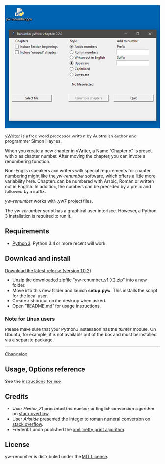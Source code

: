 ![screenshot](Screenshots/form01.png)

[yWriter](http://spacejock.com/yWriter7.html) is a free word processor written by Australian author and programmer Simon Haynes. 

When you create a new chapter in yWriter, a Name "Chapter x" is preset with x as chapter number. After moving the chapter, you can invoke a renumbering function. 

Non-English speakers and writers with special requirements for chapter numbering might like the *yw-renumber* software, which offers a little more variability here. Chapters can be numbered with Arabic, Roman or written out in English. In addition, the numbers can be preceded by a prefix and followed by a suffix.

*yw-renumber* works with .yw7 project files. 

The *yw-renumber* script has a graphical user interface. However, a Python 3 installation is required to run it.

## Requirements

- [Python 3](https://www.python.org). Python 3.4 or more recent will work.

## Download and install

[Download the latest release (version 1.0.2)](https://raw.githubusercontent.com/peter88213/yw-renumber/main/dist/yw-renumber_v1.0.2.zip)

- Unzip the downloaded zipfile "yw-renumber_v1.0.2.zip" into a new folder.
- Move into this new folder and launch **setup.pyw**. This installs the script for the local user.
- Create a shortcut on the desktop when asked.
- Open "README.md" for usage instructions.

### Note for Linux users

Please make sure that your Python3 installation has the *tkinter* module. On Ubuntu, for example, it is not available out of the box and must be installed via a separate package. 

------------------------------------------------------------------
[Changelog](changelog)

## Usage, Options reference

See the [instructions for use](usage)


## Credits

- User *Hunter_71* presented the number to English conversion algorithm on [stack overflow](https://stackoverflow.com/a/51849443).
- User *Aristide* presented the integer to roman numeral conversion on [stack overflow](https://stackoverflow.com/a/47713392).
- Frederik Lundh published the [xml pretty print algorithm](http://effbot.org/zone/element-lib.htm#prettyprint).

## License

yw-renumber is distributed under the [MIT
License](http://www.opensource.org/licenses/mit-license.php).
